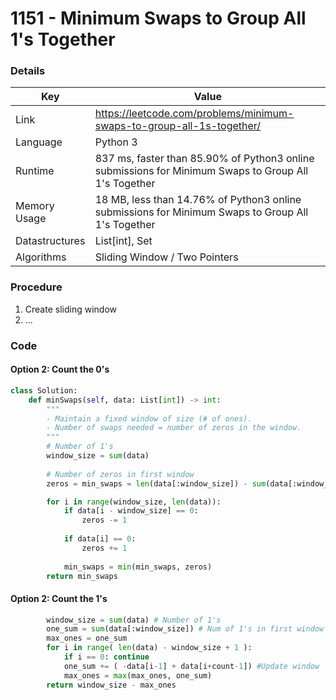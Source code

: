 # 1151 - Minimum Swaps to Group All 1's Together

### Details

| Key | Value |
| --- | ----- |
| Link | https://leetcode.com/problems/minimum-swaps-to-group-all-1s-together/
| Language | Python 3
| Runtime | 837 ms, faster than 85.90% of Python3 online submissions for Minimum Swaps to Group All 1's Together
| Memory Usage | 18 MB, less than 14.76% of Python3 online submissions for Minimum Swaps to Group All 1's Together
| Datastructures | List[int], Set
| Algorithms | Sliding Window / Two Pointers

### Procedure

1. Create sliding window
2. ...

### Code

#### Option 2: Count the 0's

```python
class Solution:
    def minSwaps(self, data: List[int]) -> int:
        """
        - Maintain a fixed window of size (# of ones).
        - Number of swaps needed = number of zeros in the window.
        """
        # Number of 1's
        window_size = sum(data)
        
        # Number of zeros in first window
        zeros = min_swaps = len(data[:window_size]) - sum(data[:window_size])

        for i in range(window_size, len(data)):
            if data[i - window_size] == 0:
                zeros -= 1
            
            if data[i] == 0:
                zeros += 1
            
            min_swaps = min(min_swaps, zeros)
        return min_swaps
```

#### Option 2: Count the 1's

```python
        window_size = sum(data) # Number of 1's
        one_sum = sum(data[:window_size]) # Num of 1's in first window
        max_ones = one_sum
        for i in range( len(data) - window_size + 1 ):
            if i == 0: continue
            one_sum += ( -data[i-1] + data[i+count-1]) #Update window
            max_ones = max(max_ones, one_sum)
        return window_size - max_ones
```
